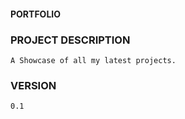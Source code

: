 #### PORTFOLIO 

### PROJECT DESCRIPTION
    A Showcase of all my latest projects.

### VERSION
    0.1